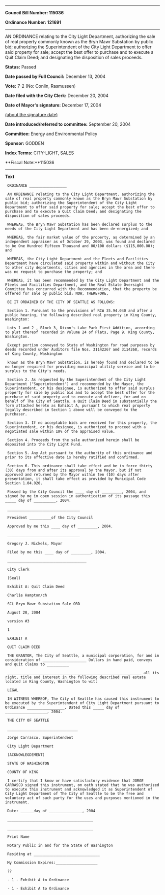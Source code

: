 

********

**Council Bill Number: 115036**
   
**Ordinance Number: 121691**
********

 AN ORDINANCE relating to the City Light Department, authorizing the sale of real property commonly known as the Bryn Mawr Substation by public bid; authorizing the Superintendent of the City Light Department to offer said property for sale; accept the best offer to purchase and to execute a Quit Claim Deed; and designating the disposition of sales proceeds.

**Status:** Passed
   
**Date passed by Full Council:** December 13, 2004
   
**Vote:** 7-2 (No: Conlin, Rasmussen)
   
**Date filed with the City Clerk:** December 20, 2004
   
**Date of Mayor's signature:** December 17, 2004
   
[(about the signature date)](/~public/approvaldate.htm)
   
   
   
**Date introduced/referred to committee:** September 20, 2004
   
**Committee:** Energy and Environmental Policy
   
**Sponsor:** GODDEN
   
   
**Index Terms:** CITY-LIGHT, SALES

**Fiscal Note:**115036

********

**Text**
   
```
 ORDINANCE _________________

 AN ORDINANCE relating to the City Light Department, authorizing the sale of real property commonly known as the Bryn Mawr Substation by public bid; authorizing the Superintendent of the City Light Department to offer said property for sale; accept the best offer to purchase and to execute a Quit Claim Deed; and designating the disposition of sales proceeds.

 WHEREAS, the Bryn Mawr Substation has been declared surplus to the needs of the City Light Department and has been de-energized; and

 WHEREAS, the fair market value of the property, as determined by an independent appraiser as of October 29, 2003, was found and declared to be One Hundred Fifteen Thousand and 00/100 dollars ($115,000.00); and

 WHEREAS, the City Light Department and the Fleets and Facilities Department have circulated said property within and without the City to other city departments, cities and agencies in the area and there was no request to purchase the property; and

 WHEREAS, it has been recommended by the City Light Department and the Fleets and Facilities Department, and the Real Estate Oversight Committee has concurred with the Recommendation, that the property be offered for sale by public bid; NOW, THEREFORE,

 BE IT ORDAINED BY THE CITY OF SEATTLE AS FOLLOWS:

 Section 1. Pursuant to the provisions of RCW 35.94.040 and after a public hearing, the following described real property in King County, Washington:

 Lots 1 and 2 , Block 3, Dixon's Lake Park First Addition, according to plat thereof recorded in Volume 24 of Plats, Page 9, King County, Washington.

 Except portion conveyed to State of Washington for road purposes by deeds recorded under Auditors file Nos. 31142267 and 3114268, records of King County, Washington

 known as the Bryn Mawr Substation, is hereby found and declared to be no longer required for providing municipal utility service and to be surplus to the City's needs.

 Section 2. As requested by the Superintendent of the City Light Department ("Superintendent") and recommended by the Mayor, the Superintendent, or his designee, is authorized to offer said surplus property for sale by public bid and to accept the best offer for the purchase of said property and to execute and deliver, for and on behalf of The City of Seattle, a Quit Claim Deed in substantially the form attached hereto as Exhibit A, pursuant to which real property legally described in Section 1 above will be conveyed to the purchaser.

 Section 3. If no acceptable bids are received for this property, the Superintendent, or his designee, is authorized to proceed with a negotiated sale within 10% of the appraised value.

 Section 4. Proceeds from the sale authorized herein shall be deposited into the City Light Fund.

 Section 5. Any Act pursuant to the authority of this ordinance and prior to its effective date is hereby ratified and confirmed.

 Section 6. This ordinance shall take effect and be in force thirty (30) days from and after its approval by the Mayor, but if not approved and returned by the Mayor within ten (10) days after presentation, it shall take effect as provided by Municipal Code Section 1.04.020.

 Passed by the City Council the ____ day of _________, 2004, and signed by me in open session in authentication of its passage this _____ day of __________, 2004.

 _________________________________

 President __________of the City Council

 Approved by me this ____ day of _________, 2004.

 _________________________________

 Gregory J. Nickels, Mayor

 Filed by me this ____ day of _________, 2004.

 ____________________________________

 City Clerk

 (Seal)

 Exhibit A: Quit Claim Deed

 Charlie Hampton/ch

 SCL Bryn Mawr Substation Sale ORD

 August 20, 2004

 version #3

 1

 EXHIBIT A

 QUIT CLAIM DEED

 THE GRANTOR, The City of Seattle, a municipal corporation, for and in consideration of ____________________ Dollars in hand paid, conveys and quit claims to __________

 _____________________________________________________________ all its right, title and interest in the following described real estate located in King County, Washington to wit:

 LEGAL

 IN WITNESS WHEREOF, The City of Seattle has caused this instrument to be executed by the Superintendent of City Light Department pursuant to Ordinance _________________. Dated this _____ day of ___________________, 2004.

 THE CITY OF SEATTLE

 ________________________________

 Jorge Carrasco, Superintendent

 City Light Department

 (ACKNOWLEGDEMENT)

 STATE OF WASHINGTON

 COUNTY OF KING

 I certify that I know or have satisfactory evidence that JORGE CARRASCO signed this instrument, on oath stated that he was authorized to execute this instrument and acknowledged it as Superintendent of City Light Department of The City of Seattle to be the free and voluntary act of such party for the uses and purposes mentioned in the instrument.

 Date: ______day of _______________, 2004

 _______________________________________

 _______________________________________

 Print Name

 Notary Public in and for the State of Washington

 Residing at ______________________________

 My Commission Expires:___________________

 ??

 - 1 - Exhibit A to Ordinance

 - 1 - Exhibit A to Ordinance

```
